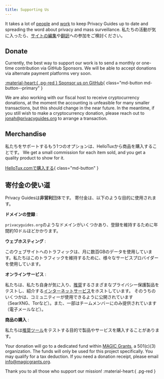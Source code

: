 ```yaml
---
title: Supporting Us
---
```


<!-- markdownlint-disable MD036 -->
It takes a lot of [people](contributors.md) and [work](https://github.com/privacyguides/privacyguides.org/pulse/monthly) to keep Privacy Guides up to date and spreading the word about privacy and mass surveillance. 私たちの活動が気に入ったら、[サイトの編集](https://github.com/privacyguides/privacyguides.org)や[翻訳](https://crowdin.com/project/privacyguides)への参加をご検討ください。

## Donate

Currently, the best way to support our work is to send a monthly or one-time contribution via GitHub Sponsors. We will be able to accept donations via alternate payment platforms very soon.

[:material-heart:{ .pg-red } Sponsor us on GitHub](https://github.com/sponsors/privacyguides){ class="md-button md-button--primary" }

We are also working with our fiscal host to receive cryptocurrency donations, at the moment the accounting is unfeasible for many smaller transactions, but this should change in the near future. In the meantime, if you still wish to make a cryptocurrency donation, please reach out to [jonah@privacyguides.org](mailto:jonah@privacyguides.org) to arrange a transaction.

## Merchandise

私たちをサポートするもう1つのオプションは、HelloTuxから商品を購入することです。 We get a small commission for each item sold, and you get a quality product to show for it.

[HelloTux.comで購入する](https://hellotux.com/privacyguides){ class="md-button" }

## 寄付金の使い道

Privacy Guidesは**非営利**団体です。 寄付金は、以下のような目的に使用されます。

**ドメインの登録**
:

`privacyguides.org`のようなドメインがいくつかあり、登録を維持するために年間約10ドルほどかかります。

**ウェブホスティング**
:

このウェブサイトへのトラフィックは、月に数百GBのデータを使用しています。私たちはこのトラフィックを維持するために、様々なサービスプロバイダーを使用しています。

**オンラインサービス**
:

私たちは、私たち自身が気に入り、[推奨](../tools.md)するさまざまなプライバシー保護製品をテストし、紹介する[インターネットサービス](https://privacyguides.net)をホストしています。 そのうちのいくつかは、コミュニティーが使用できるように公開されています（SearXNG、Torなど）。また、一部はチームメンバーにのみ提供されています（電子メールなど）。

**商品の購入**
:

私たちは[推奨ツール](../tools.md)をテストする目的で製品やサービスを購入することがあります。

Your donation will go to a dedicated fund within [MAGIC Grants](https://magicgrants.org/), a 501(c)(3) organization. The funds will only be used for this project specifically. You may qualify for a tax deduction. If you need a donation receipt, please email <info@magicgrants.org>.

Thank you to all those who support our mission! :material-heart:{ .pg-red }
